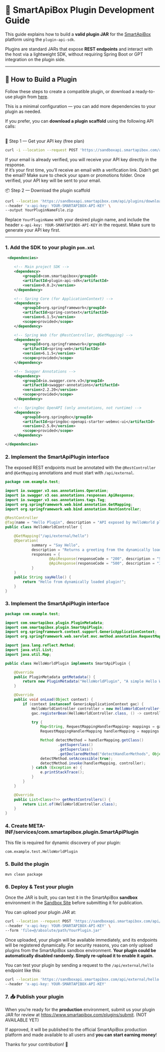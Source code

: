 # 🧩 SmartApiBox Plugin Development Guide

This guide explains how to build a **valid plugin JAR** for the [SmartApiBox](https://smartapibox.com) platform using the `plugin-api-sdk`.

Plugins are standard JARs that expose **REST endpoints** and interact with the host via a lightweight SDK, without requiring Spring Boot or GPT integration on the plugin side.

---

## 🚀 How to Build a Plugin

Follow these steps to create a compatible plugin, or download a ready-to-use plugin from [here](https://github.com/IzzOnLineV2/plugin_example).

This is a minimal configuration — you can add more dependencies to your plugin as needed.

If you prefer, you can **download a plugin scaffold** using the following API calls:  
<br>

🧾 Step 1 — Get your API key (free plan)
```bash
curl -i --location --request POST 'https://sandboxapi.smartapibox.com/api/keys/generate?email=youremail@example.com'
```
If your email is already verified, you will receive your API key directly in the response.  
If it’s your first time, you’ll receive an email with a verification link. Didn’t get the email? Make sure to check your spam or promotions folder.
Once verified, your API key will be sent to your email.
<br>

📦 Step 2 — Download the plugin scaffold
```bash
curl --location 'https://sandboxapi.smartapibox.com/api/plugins/download?pluginName=YourPluginName' \
--header 'x-api-key: YOUR-SMARTAPIBOX-API-KEY' \
--output YourPluginNameFile.zip
```
Replace `YourPluginName` with your desired plugin name, and include the header `x-api-key: YOUR-SMARTAPIBOX-API-KEY` in the request.
Make sure to generate your API key first.


---

### 1. Add the SDK to your plugin `pom.xml`

```xml
 <dependencies>
    
    <!-- Main project SDK -->
    <dependency>
        <groupId>com.smartapibox</groupId>
        <artifactId>plugin-api-sdk</artifactId>
        <version>0.0.2</version>
    </dependency>

    <!-- Spring Core (for ApplicationContext) -->
    <dependency>
        <groupId>org.springframework</groupId>
        <artifactId>spring-context</artifactId>
        <version>6.1.5</version>
        <scope>provided</scope>
    </dependency>

    <!-- Spring Web (for @RestController, @GetMapping) -->
    <dependency>
        <groupId>org.springframework</groupId>
        <artifactId>spring-web</artifactId>
        <version>6.1.5</version>
        <scope>provided</scope>
    </dependency>

    <!-- Swagger Annotations -->
    <dependency>
        <groupId>io.swagger.core.v3</groupId>
        <artifactId>swagger-annotations</artifactId>
        <version>2.2.20</version>
        <scope>provided</scope>
    </dependency>

    <!-- SpringDoc OpenAPI (only annotations, not runtime) -->
    <dependency>
        <groupId>org.springdoc</groupId>
        <artifactId>springdoc-openapi-starter-webmvc-ui</artifactId>
        <version>2.5.0</version>
        <scope>provided</scope>
    </dependency>

</dependencies>
```
### 2. Implement the SmartApiPlugin interface
The exposed REST endpoints must be annotated with the `@RestController` and `@GetMapping` annotations and must start with `/api/external`.

```java
package com.example.test;

import io.swagger.v3.oas.annotations.Operation;
import io.swagger.v3.oas.annotations.responses.ApiResponse;
import io.swagger.v3.oas.annotations.tags.Tag;
import org.springframework.web.bind.annotation.GetMapping;
import org.springframework.web.bind.annotation.RestController;

@RestController
@Tag(name = "Hello Plugin", description = "API exposed by HelloWorld plugin")
public class HelloWorldController {

    @GetMapping("/api/external/hello")
    @Operation(
            summary = "Say Hello",
            description = "Returns a greeting from the dynamically loaded plugin",
            responses = {
                    @ApiResponse(responseCode = "200", description = "Successful response"),
                    @ApiResponse(responseCode = "500", description = "Internal error")
            }
    )
    public String sayHello() {
        return "Hello from dynamically loaded plugin!";
    }
}

```
### 3. Implement the SmartApiPlugin interface
```java
package com.example.test;

import com.smartapibox.plugin.PluginMetadata;
import com.smartapibox.plugin.SmartApiPlugin;
import org.springframework.context.support.GenericApplicationContext;
import org.springframework.web.servlet.mvc.method.annotation.RequestMappingHandlerMapping;

import java.lang.reflect.Method;
import java.util.List;
import java.util.Map;

public class HelloWorldPlugin implements SmartApiPlugin {

    @Override
    public PluginMetadata getMetadata() {
        return new PluginMetadata("HelloWorldPlugin", "A simple Hello World plugin", "1.0.0", "Stefania");
    }

    @Override
    public void onLoad(Object context) {
        if (context instanceof GenericApplicationContext gac) {
            HelloWorldController controller = new HelloWorldController();
            gac.registerBean(HelloWorldController.class, () -> controller);

            try {
                Map<String, RequestMappingHandlerMapping> mappings = gac.getBeansOfType(RequestMappingHandlerMapping.class);
                RequestMappingHandlerMapping handlerMapping = mappings.get("requestMappingHandlerMapping");

                Method detectMethod = handlerMapping.getClass()
                        .getSuperclass()
                        .getSuperclass()
                        .getDeclaredMethod("detectHandlerMethods", Object.class);
                detectMethod.setAccessible(true);
                detectMethod.invoke(handlerMapping, controller);
            } catch (Exception e) {
                e.printStackTrace();
            }
        }
    }

    @Override
    public List<Class<?>> getRestControllers() {
        return List.of(HelloWorldController.class);
    }
}
```
### 4. Create META-INF/services/com.smartapibox.plugin.SmartApiPlugin
This file is required for dynamic discovery of your plugin:
```text
com.example.test.HelloWorldPlugin
```

### 5. Build the plugin
```mvn
mvn clean package
```

### 6. Deploy & Test your plugin
Once the JAR is built, you can test it in the SmartApiBox **sandbox** environment in the [Sandbox Site](https://sandbox.smartapibox.com) before submitting it for publication.

You can upload your plugin JAR at:

```bash
curl --location --request POST 'https://sandboxapi.smartapibox.com/api/plugins/upload-plugin' \
--header 'x-api-key: YOUR-SMARTAPIBOX-API-KEY' \
--form 'file=@/absolute/path/YourPlugin.jar'
```

Once uploaded, your plugin will be available immediately, and its endpoints will be registered dynamically.
For security reasons, you can only upload plugins from the SmartApiBox sandbox environment.
**Your plugin could be automatically disabled randomly. Simply re-upload it to enable it again.**

You can test your plugin by sending a request to the `/api/external/hello` endpoint like this:
```bash
curl --location 'https://sandboxapi.smartapibox.com/api/external/hello' \
--header 'x-api-key: YOUR-SMARTAPIBOX-API-KEY'
```

### 7. 📤 Publish your plugin
When you’re ready for the **production** environment, submit us your plugin JAR for review at https://www.smartapibox.com/plugins/submit. (NOT AVAILABLE YET)

If approved, it will be published to the official SmartApiBox production platform and made available to all users and **you can start earning money**!

Thanks for your contribution! 🎉